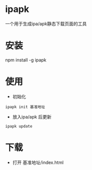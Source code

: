 # ipapk
一个用于生成ipa/apk静态下载页面的工具

# 安装
npm install -g ipapk

# 使用
+ 初始化
```
ipapk init 基准地址     
```
+ 放入ipa/apk 后更新
```
ipapk update     
```

# 下载
+ 打开 基准地址/index.html